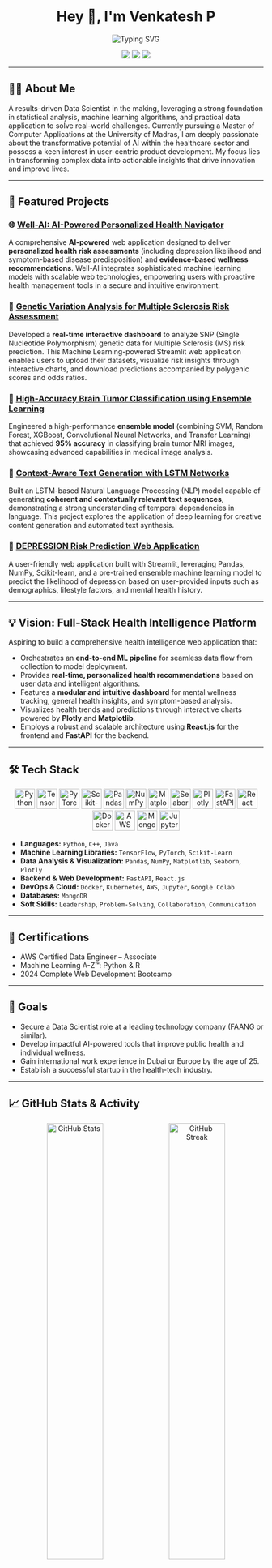 <h1 align="center">Hey 👋, I'm Venkatesh P</h1>

<p align="center"> <img src="https://readme-typing-svg.demolab.com?font=Fira+Code&size=22&pause=1000&color=00BFFF&width=435&lines=Data+Scientist+%7C+ML+Engineer+%7C+Data+Analyst;HealthTech+Innovator+%7C+Biotech+Enthusiast;Pythonic+Problem+Solver+%7C+AI+Ethics+Advocate" alt="Typing SVG" /> </p> <p align="center"> <a href="https://github.com/venkatesh-hyper"><img src="https://img.shields.io/github/followers/venkatesh-hyper?label=Follow&style=social"></a> <a href="https://linkedin.com/in/venkatesh-hyper"><img src="https://img.shields.io/badge/-LinkedIn-blue?logo=linkedin&style=flat"></a> <a href="mailto:venkateshpvnky9@gmail.com"><img src="https://img.shields.io/badge/-Email-red?logo=gmail&style=flat"></a> </p>

---

## 👨‍💻 About Me

A results-driven Data Scientist in the making, leveraging a strong foundation in statistical analysis, machine learning algorithms, and practical data application to solve real-world challenges. Currently pursuing a Master of Computer Applications at the University of Madras, I am deeply passionate about the transformative potential of AI within the healthcare sector and possess a keen interest in user-centric product development. My focus lies in transforming complex data into actionable insights that drive innovation and improve lives.

---

## 🚀 Featured Projects

### 🌐 [Well-AI: AI-Powered Personalized Health Navigator](https://github.com/venkatesh-hyper/Well-AI)

A comprehensive **AI-powered** web application designed to deliver **personalized health risk assessments** (including depression likelihood and symptom-based disease predisposition) and **evidence-based wellness recommendations**. Well-AI integrates sophisticated machine learning models with scalable web technologies, empowering users with proactive health management tools in a secure and intuitive environment.

### 🧬 [Genetic Variation Analysis for Multiple Sclerosis Risk Assessment](https://github.com/venkatesh-hyper/multiple-sclerosis)

Developed a **real-time interactive dashboard** to analyze SNP (Single Nucleotide Polymorphism) genetic data for Multiple Sclerosis (MS) risk prediction. This Machine Learning-powered Streamlit web application enables users to upload their datasets, visualize risk insights through interactive charts, and download predictions accompanied by polygenic scores and odds ratios.

### 🧠 [High-Accuracy Brain Tumor Classification using Ensemble Learning](https://github.com/venkatesh-hyper/Brain-Tumour-classification)

Engineered a high-performance **ensemble model** (combining SVM, Random Forest, XGBoost, Convolutional Neural Networks, and Transfer Learning) that achieved **95% accuracy** in classifying brain tumor MRI images, showcasing advanced capabilities in medical image analysis.

### 📝 [Context-Aware Text Generation with LSTM Networks](https://github.com/venkatesh-hyper/textgen_LSTM)

Built an LSTM-based Natural Language Processing (NLP) model capable of generating **coherent and contextually relevant text sequences**, demonstrating a strong understanding of temporal dependencies in language. This project explores the application of deep learning for creative content generation and automated text synthesis.

### 🏥 [DEPRESSION Risk Prediction Web Application](https://depressanalysis.streamlit.app/)

A user-friendly web application built with Streamlit, leveraging Pandas, NumPy, Scikit-learn, and a pre-trained ensemble machine learning model to predict the likelihood of depression based on user-provided inputs such as demographics, lifestyle factors, and mental health history.

---

## 💡 Vision: Full-Stack Health Intelligence Platform

Aspiring to build a comprehensive health intelligence web application that:

* Orchestrates an **end-to-end ML pipeline** for seamless data flow from collection to model deployment.
* Provides **real-time, personalized health recommendations** based on user data and intelligent algorithms.
* Features a **modular and intuitive dashboard** for mental wellness tracking, general health insights, and symptom-based analysis.
* Visualizes health trends and predictions through interactive charts powered by **Plotly** and **Matplotlib**.
* Employs a robust and scalable architecture using **React.js** for the frontend and **FastAPI** for the backend.

---

## 🛠️ Tech Stack

<p align="center">
    <img src="https://cdn.jsdelivr.net/gh/devicons/devicon/icons/python/python-original.svg" width="40" alt="Python" />
    <img src="https://cdn.jsdelivr.net/gh/devicons/devicon/icons/tensorflow/tensorflow-original.svg" width="40" alt="TensorFlow" />
    <img src="https://cdn.jsdelivr.net/gh/devicons/devicon/icons/pytorch/pytorch-original.svg" width="40" alt="PyTorch" />
    <img src="https://cdn.jsdelivr.net/gh/devicons/devicon/icons/scikitlearn/scikitlearn-original.svg" width="40" alt="Scikit-Learn" />
    <img src="https://cdn.jsdelivr.net/gh/devicons/devicon/icons/pandas/pandas-original.svg" width="40" alt="Pandas" />
    <img src="https://cdn.jsdelivr.net/gh/devicons/devicon/icons/numpy/numpy-original.svg" width="40" alt="NumPy" />
    <img src="https://cdn.jsdelivr.net/gh/devicons/devicon/icons/matplotlib/matplotlib-original.svg" width="40" alt="Matplotlib" />
    <img src="https://cdn.jsdelivr.net/gh/devicons/devicon/icons/seaborn/seaborn-original.svg" width="40" alt="Seaborn" />
    <img src="https://cdn.jsdelivr.net/gh/devicons/devicon/icons/plotly/plotly-original.svg" width="40" alt="Plotly" />
    <img src="https://cdn.jsdelivr.net/gh/devicons/devicon/icons/fastapi/fastapi-original.svg" width="40" alt="FastAPI" />
    <img src="https://cdn.jsdelivr.net/gh/devicons/devicon/icons/react/react-original.svg" width="40" alt="React" />
    <img src="https://cdn.jsdelivr.net/gh/devicons/devicon/icons/docker/docker-original.svg" width="40" alt="Docker" />
    <img src="https://cdn.jsdelivr.net/gh/devicons/devicon/icons/amazonwebservices/amazonwebservices-original.svg" width="40" alt="AWS" />
    <img src="https://cdn.jsdelivr.net/gh/devicons/devicon/icons/mongodb/mongodb-original.svg" width="40" alt="MongoDB" />
     <img src="https://cdn.jsdelivr.net/gh/devicons/devicon/icons/jupyter/jupyter-original.svg" width="40" alt="Jupyter" />
</p>

-   **Languages:** `Python`, `C++`, `Java`
-   **Machine Learning Libraries:** `TensorFlow`, `PyTorch`, `Scikit-Learn`
-   **Data Analysis & Visualization:** `Pandas`, `NumPy`, `Matplotlib`, `Seaborn`, `Plotly`
-   **Backend & Web Development:** `FastAPI`, `React.js`
-   **DevOps & Cloud:** `Docker`, `Kubernetes`, `AWS`, `Jupyter`, `Google Colab`
-   **Databases:** `MongoDB`
-   **Soft Skills:** `Leadership`, `Problem-Solving`, `Collaboration`, `Communication`

---

## 📜 Certifications

* AWS Certified Data Engineer – Associate
* Machine Learning A-Z™: Python & R
* 2024 Complete Web Development Bootcamp

---

## 🎯 Goals

* Secure a Data Scientist role at a leading technology company (FAANG or similar).
* Develop impactful AI-powered tools that improve public health and individual wellness.
* Gain international work experience in Dubai or Europe by the age of 25.
* Establish a successful startup in the health-tech industry.

---

## 📈 GitHub Stats & Activity

<p align="center">
    <img src="https://github-readme-stats.vercel.app/api?username=venkatesh-hyper&show_icons=true&theme=tokyonight" width="47%" alt="GitHub Stats" />
    <img src="https://github-readme-streak-stats.herokuapp.com/?user=venkatesh-hyper&theme=tokyonight" width="47%" alt="GitHub Streak" />
</p>

---

## 🧠 Fun Facts

* Mentoring Class 11 & 12 students in Physics & Chemistry, helping them conquer the scientific realm 🧪.
* A unique blend of Biotech undergrad and AI/ML grad – bridging the gap between biology and data intelligence 🧬➡️🤖.
* An avid cyclist who can pedal for hours while discussing the intricacies of technology 🚴‍♂️💻.
* Actively seeking full-time opportunities, internships, freelance projects, and collaborative ventures in the field of Machine Learning 💼.

Ready to connect and build the future of AI together! 👨‍💻✨
